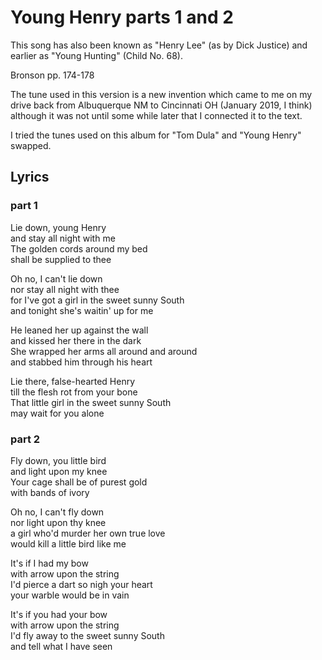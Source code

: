 Young Henry parts 1 and 2
=========================

This song has also been known as "Henry Lee" (as by Dick Justice)
and earlier as "Young Hunting" (Child No. 68).

Bronson pp. 174-178

The tune used in this version is a new invention which came to me
on my drive back from Albuquerque NM to Cincinnati OH (January 2019, I think)
although it was not until some while later that I connected it to the text.

I tried the tunes used on this album for "Tom Dula" and "Young Henry" swapped.



Lyrics
------

### part 1

Lie down, young Henry  
and stay all night with me  
The golden cords around my bed  
shall be supplied to thee  

Oh no, I can't lie down  
nor stay all night with thee  
for I've got a girl in the sweet sunny South  
and tonight she's waitin' up for me  

He leaned her up against the wall  
and kissed her there in the dark  
She wrapped her arms all around and around  
and stabbed him through his heart  

Lie there, false-hearted Henry  
till the flesh rot from your bone  
That little girl in the sweet sunny South  
may wait for you alone  

### part 2

Fly down, you little bird  
and light upon my knee  
Your cage shall be of purest gold  
with bands of ivory  

Oh no, I can't fly down  
nor light upon thy knee  
a girl who'd murder her own true love  
would kill a little bird like me  

It's if I had my bow  
with arrow upon the string  
I'd pierce a dart so nigh your heart  
your warble would be in vain  

It's if you had your bow  
with arrow upon the string  
I'd fly away to the sweet sunny South  
and tell what I have seen  

